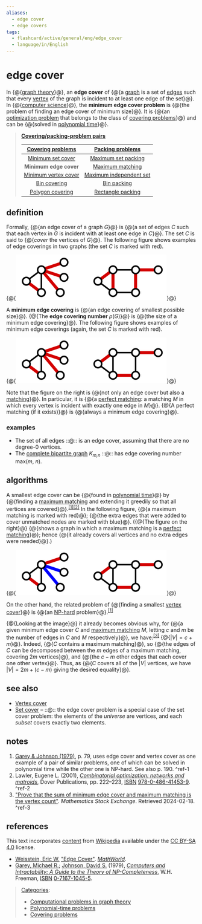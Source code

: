 ```yaml
---
aliases:
  - edge cover
  - edge covers
tags:
  - flashcard/active/general/eng/edge_cover
  - language/in/English
---
```


# edge cover

In {@{[graph theory](graph%20theory.md)}@}, an __edge cover__ of {@{a [graph](graph%20(discrete%20mathematics).md) is a set of [edges](glossary%20of%20graph%20theory.md#edge) such that every [vertex](vertex%20(graph%20theory).md) of the graph is incident to at least one edge of the set}@}. In {@{[computer science](computer%20science.md)}@}, the __minimum edge cover problem__ is {@{the problem of finding an edge cover of minimum size}@}. It is {@{an [optimization problem](optimization%20problem.md) that belongs to the class of [covering problems](covering%20problems.md)}@} and can be {@{solved in [polynomial time](time%20complexity.md#polynomial%20time)}@}. <!--SR:!2025-03-14,63,310!2025-01-30,26,270!2025-03-14,63,310!2025-02-23,47,290!2025-02-23,47,290!2025-02-22,47,290-->

> __[Covering/packing-problem pairs](linear%20programming.md#covering%2Fpacking%20dualities)__
>
> | __[Covering problems](covering%20problems.md)__ | __[Packing problems](packing%20problems.md)__                      |
> |:-----------------------------------------------:|:------------------------------------------------------------------:|
> | [Minimum set cover](set%20cover%20problem.md)   | [Maximum set packing](set%20packing.md)                            |
> | __Minimum edge cover__                          | [Maximum matching](matching%20(graph%20theory).md)                 |
> | [Minimum vertex cover](vertex%20cover.md)       | [Maximum independent set](independent%20set%20(graph%20theory).md) |
> | [Bin covering](bin%20covering%20problem.md)     | [Bin packing](bin%20packing%20problem.md)                          |
> | [Polygon covering](polygon%20covering.md)       | [Rectangle packing](rectangle%20packing.md)                        |
<!-- -->
<!-- | - [v](https://en.wikipedia.org/wiki/Template:Covering/packing-problem%20pairs) <br/> - [t](https://en.wikipedia.org/wiki/Template%20talk:Covering/packing-problem%20pairs) <br/> - [e](https://en.wikipedia.org/wiki/Special:EditPage/Template%3ACovering/packing-problem%20pairs) | -->

## definition

Formally, {@{an edge cover of a graph _G_}@} is {@{a set of edges _C_ such that each vertex in _G_ is incident with at least one edge in _C_}@}. The set _C_ is said to {@{_cover_ the vertices of _G_}@}. The following figure shows examples of edge coverings in two graphs \(the set _C_ is marked with red\). <p> {@{![examples of edge coverings in two graphs](../../archives/Wikimedia%20Commons/Edge-cover.svg)}@} <!--SR:!2025-02-22,47,290!2025-03-14,63,310!2025-03-14,63,310!2025-03-19,67,310-->

A __minimum edge covering__ is {@{an edge covering of smallest possible size}@}. {@{The __edge covering number__ _ρ_\(_G_\)}@} is {@{the size of a minimum edge covering}@}. The following figure shows examples of minimum edge coverings \(again, the set _C_ is marked with red\). <p> {@{![examples of minimum edge coverings](../../archives/Wikimedia%20Commons/Minimum-edge-cover.svg)}@} <!--SR:!2025-03-13,62,310!2025-01-30,26,270!2025-03-14,63,310!2025-02-17,43,290-->

Note that the figure on the right is {@{not only an edge cover but also a [matching](matching%20(graph%20theory).md)}@}. In particular, it is {@{a [perfect matching](perfect%20matching.md): a matching _M_ in which every vertex is incident with exactly one edge in _M_}@}. {@{A perfect matching \(if it exists\)}@} is {@{always a minimum edge covering}@}. <!--SR:!2025-03-12,61,310!2025-02-25,46,290!2025-03-12,61,310!2025-03-12,61,310-->

### examples

- The set of all edges ::@:: is an edge cover, assuming that there are no degree-0 vertices. <!--SR:!2025-03-12,61,310!2025-03-13,62,310-->
- The [complete bipartite graph](complete%20bipartite%20graph.md) _K<sub>m,n</sub>_ ::@:: has edge covering number max\(_m_, _n_\). <!--SR:!2025-03-11,60,310!2025-03-18,66,310-->

## algorithms

A smallest edge cover can be {@{found in [polynomial time](time%20complexity.md#polynomial%20time)}@} by {@{finding a [maximum matching](maximum%20cardinality%20matching.md) and extending it greedily so that all vertices are covered}@}.<sup>[\[1\]](#^ref-1)</sup><sup>[\[2\]](#^ref-2)</sup> In the following figure, {@{a maximum matching is marked with red}@}; {@{the extra edges that were added to cover unmatched nodes are marked with blue}@}. \({@{The figure on the right}@} {@{shows a graph in which a maximum matching is a [perfect matching](perfect%20matching.md)}@}; hence {@{it already covers all vertices and no extra edges were needed}@}.\) <p> {@{![examples of finding a maximum matching on two graphs](../../archives/Wikimedia%20Commons/Minimum-edge-cover-from-maximum-matching.svg)}@} <!--SR:!2025-03-11,60,310!2025-03-16,64,310!2025-03-17,65,310!2025-03-12,61,310!2025-03-11,60,310!2025-02-16,42,290!2025-03-11,60,310!2025-03-11,60,310-->

On the other hand, the related problem of {@{finding a smallest [vertex cover](vertex%20cover.md)}@} is {@{an [NP-hard](NP-hardness.md) problem}@}.<sup>[\[1\]](#^ref-1)</sup> <!--SR:!2025-03-12,61,310!2025-03-14,63,310-->

{@{Looking at the image}@} it already becomes obvious why, for {@{a given minimum edge cover $C$ and [maximum matching](maximum%20cardinality%20matching.md) $M$, letting $c$ and $m$ be the number of edges in $C$ and $M$ respectively}@}, we have:<sup>[\[3\]](#^ref-3)</sup> {@{$|V|=c+m$}@}. Indeed, {@{$C$ contains a maximum matching}@}, so {@{the edges of $C$ can be decomposed between the $m$ edges of a maximum matching, covering $2m$ vertices}@}, and {@{the $c-m$ other edges that each cover one other vertex}@}. Thus, as {@{$C$ covers all of the $|V|$ vertices, we have $|V|=2m+(c-m)$ giving the desired equality}@}. <!--SR:!2025-03-13,62,310!2025-02-27,47,290!2025-03-13,62,310!2025-03-13,62,310!2025-02-11,38,290!2025-03-11,60,310!2025-02-22,47,290-->

## see also

- [Vertex cover](vertex%20cover.md)
- [Set cover](set%20cover%20problem.md) – ::@:: the edge cover problem is a special case of the set cover problem: the elements of the _universe_ are vertices, and each _subset_ covers exactly two elements. <!--SR:!2025-03-08,46,250!2025-03-13,62,310-->

## notes

1. [Garey & Johnson \(1979\)](#CITEREFGareyJohnson1979), p. 79, uses edge cover and vertex cover as one example of a pair of similar problems, one of which can be solved in polynomial time while the other one is NP-hard. See also p. 190. <a id="^ref-1"></a>^ref-1
2. <a id="CITEREFLawler2001"></a> Lawler, Eugene L. \(2001\), [_Combinatorial optimization: networks and matroids_](https://books.google.com/books?id=m4MvtFenVjEC&pg=PA222), Dover Publications, pp. 222–223, [ISBN](ISBN.md) [978-0-486-41453-9](https://en.wikipedia.org/wiki/Special:BookSources/978-0-486-41453-9). <a id="^ref-2"></a>^ref-2
3. ["Prove that the sum of minimum edge cover and maximum matching is the vertex count"](https://math.stackexchange.com/q/2187560). _Mathematics Stack Exchange_. Retrieved 2024-02-18. <a id="^ref-3"></a>^ref-3

## references

This text incorporates [content](https://en.wikipedia.org/wiki/edge_cover) from [Wikipedia](Wikipedia.md) available under the [CC BY-SA 4.0](https://creativecommons.org/licenses/by-sa/4.0/) license.

- <a id="CITEREFWeisstein"></a> [Weisstein, Eric W.](Eric%20W.%20Weisstein.md) ["Edge Cover"](https://mathworld.wolfram.com/EdgeCover.html). _[MathWorld](MathWorld.md)_.
- <a id="CITEREFGareyJohnson1979"></a> [Garey, Michael R.](Michael%20Garey.md); [Johnson, David S.](David%20S.%20Johnson.md) \(1979\), _[Computers and Intractability: A Guide to the Theory of NP-Completeness](Computers%20and%20Intractability.md)_, W.H. Freeman, [ISBN](ISBN.md) [0-7167-1045-5](https://en.wikipedia.org/wiki/Special:BookSources/0-7167-1045-5).

> [Categories](https://en.wikipedia.org/wiki/Help:Category):
>
> - [Computational problems in graph theory](https://en.wikipedia.org/wiki/Category:Computational%20problems%20in%20graph%20theory)
> - [Polynomial-time problems](https://en.wikipedia.org/wiki/Category:Polynomial-time%20problems)
> - [Covering problems](https://en.wikipedia.org/wiki/Category:Covering%20problems)
